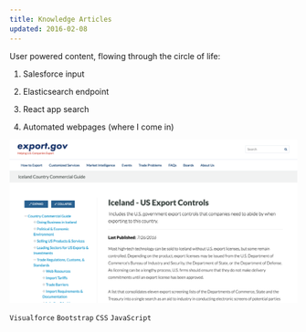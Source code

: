 ```yaml
---
title: Knowledge Articles
updated: 2016-02-08
---
```


User powered content, flowing through the circle of life: 

1. Salesforce input 

2. Elasticsearch endpoint 

3. React app search  

4. Automated webpages (where I come in)

[![knowledge article](../assets/stuff/knowledge-article.png)](https://www.export.gov/article?id=Iceland-US-Export-Controls)

`Visualforce` `Bootstrap` `CSS` `JavaScript`